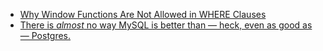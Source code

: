 - [Why Window Functions Are Not Allowed in WHERE Clauses](https://learnsql.com/blog/window-functions-not-allowed-in-where)
- [There is *almost* no way MySQL is better than — heck, even as good as — Postgres.](https://www.reddit.com/r/rails/comments/k4vlqo/comment/gej2bs2/?utm_source=share&utm_medium=web2x&context=3)